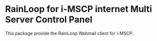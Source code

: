 # RainLoop for i-MSCP internet Multi Server Control Panel

This package provide the RainLoop Webmail client for i-MSCP.
